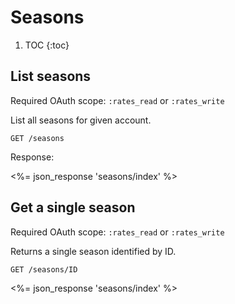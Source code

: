 # Seasons

1. TOC
{:toc}

## List seasons

Required OAuth scope: `:rates_read` or `:rates_write`

List all seasons for given account.

~~~
GET /seasons
~~~

Response:

<%= json_response 'seasons/index' %>

## Get a single season

Required OAuth scope: `:rates_read` or `:rates_write`

Returns a single season identified by ID.

~~~
GET /seasons/ID
~~~

<%= json_response 'seasons/index' %>
